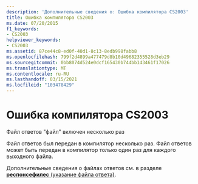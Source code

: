 ```yaml
---
description: 'Дополнительные сведения о: Ошибка компилятора CS2003'
title: Ошибка компилятора CS2003
ms.date: 07/20/2015
f1_keywords:
- CS2003
helpviewer_keywords:
- CS2003
ms.assetid: 87ce44c8-ed0f-40d1-8c13-8edb998fabb8
ms.openlocfilehash: 799f2d4899a477479d8b10d49682355528d3eb29
ms.sourcegitcommit: 0bb8074d524e0dcf165430b744bb143461f17026
ms.translationtype: MT
ms.contentlocale: ru-RU
ms.lasthandoff: 03/15/2021
ms.locfileid: "103478429"
---
```

# <a name="compiler-error-cs2003"></a>Ошибка компилятора CS2003

Файл ответов "файл" включен несколько раз  
  
 Файл ответов был передан в компилятор несколько раз. Файл ответов может быть передан в компилятор только один раз для каждого выходного файла.  
  
 Дополнительные сведения о файлах ответов см. в разделе [ **респонсефилес** (указание файла ответа)](../language-reference/compiler-options/miscellaneous.md#responsefiles).
